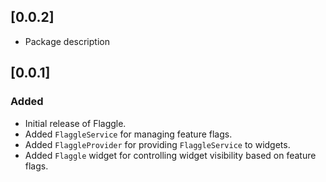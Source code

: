 ## [0.0.2]
- Package description
## [0.0.1]

### Added

- Initial release of Flaggle.
- Added `FlaggleService` for managing feature flags.
- Added `FlaggleProvider` for providing `FlaggleService` to widgets.
- Added `Flaggle` widget for controlling widget visibility based on feature flags.
